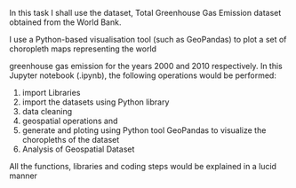 In this task I shall use the dataset, Total Greenhouse Gas Emission dataset obtained from the World Bank.

I use a Python-based visualisation tool (such as GeoPandas) to plot a set of choropleth maps representing the world

greenhouse gas emission for the years 2000 and 2010 respectively. In this Jupyter notebook (.ipynb), the following operations would be performed:

1. import Libraries
2. import the datasets using Python library 
3. data cleaning
4. geospatial operations and 
5. generate and ploting using Python tool GeoPandas to visualize the choropleths of the dataset
6. Analysis of Geospatial Dataset

All the functions, libraries and coding steps would be explained in a lucid manner
